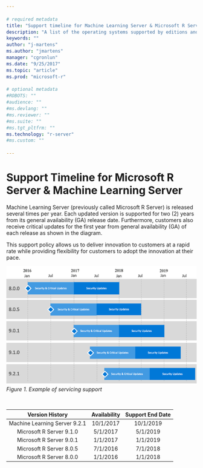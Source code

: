 ```yaml
---

# required metadata
title: "Support timeline for Machine Learning Server & Microsoft R Server"
description: "A list of the operating systems supported by editions and versions of Microsoft R Server, Machine Learning Server, and Revolution R Enterprise."
keywords: ""
author: "j-martens"
ms.author: "jmartens"
manager: "cgronlun"
ms.date: "9/25/2017"
ms.topic: "article"
ms.prod: "microsoft-r"

# optional metadata
#ROBOTS: ""
#audience: ""
#ms.devlang: ""
#ms.reviewer: ""
#ms.suite: ""
#ms.tgt_pltfrm: ""
ms.technology: "r-server"
#ms.custom: ""

---
```

# Support Timeline for Microsoft R Server & Machine Learning Server

Machine Learning Server (previously called Microsoft R Server) is released several times per year. Each updated version is supported for two (2) years from its general availability (GA) release date. Furthermore, customers also receive critical updates for the first year from general availability (GA) of each release as shown in the diagram.

This support policy allows us to deliver innovation to customers at a rapid rate while providing flexibility for customers to adopt the innovation at their pace. 

![Servicing Support](./media/resources-servicing-support/rserver-servicing-support.png)
<br>_Figure 1. Example of servicing support_

<br>

|Version History|Availability                       |Support End Date                  |
|:-------------------:|:---------------------------------:|:--------------------------------:|
|Machine Learning Server 9.2.1|10/1/2017|10/1/2019|
|Microsoft R Server 9.1.0|5/1/2017|5/1/2019|
|Microsoft R Server 9.0.1|1/1/2017|1/1/2019|
|Microsoft R Server 8.0.5|7/1/2016|7/1/2018|
|Microsoft R Server 8.0.0                |1/1/2016                           |1/1/2018                          |



